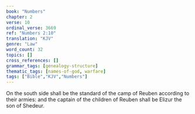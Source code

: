 ```yaml
---
book: "Numbers"
chapter: 2
verse: 10
ordinal_verse: 3669
ref: "Numbers 2:10"
translation: "KJV"
genre: "Law"
word_count: 32
topics: []
cross_references: []
grammar_tags: [genealogy-structure]
thematic_tags: [names-of-god, warfare]
tags: ["Bible","KJV","Numbers"]
---
```

On the south side shall be the standard of the camp of Reuben according to their armies: and the captain of the children of Reuben shall be Elizur the son of Shedeur.
